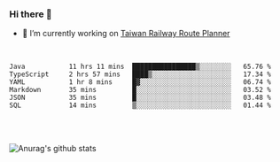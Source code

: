 ### Hi there 👋

- 🔭 I’m currently working on [Taiwan Railway Route Planner](https://github.com/Taiwan-Railway-Route-Planner)

<br/>

<!--START_SECTION:waka-->

```text
Java           11 hrs 11 mins  ████████████████▒░░░░░░░░   65.76 %
TypeScript     2 hrs 57 mins   ████▒░░░░░░░░░░░░░░░░░░░░   17.34 %
YAML           1 hr 8 mins     █▓░░░░░░░░░░░░░░░░░░░░░░░   06.74 %
Markdown       35 mins         █░░░░░░░░░░░░░░░░░░░░░░░░   03.52 %
JSON           35 mins         █░░░░░░░░░░░░░░░░░░░░░░░░   03.48 %
SQL            14 mins         ▒░░░░░░░░░░░░░░░░░░░░░░░░   01.44 %
```

<!--END_SECTION:waka-->

<br/>
<br/>

![Anurag's github stats](https://github-readme-stats.vercel.app/api?username=DepickereSven&show_icons=true&theme=tokyonight)



<!--
**DepickereSven/DepickereSven** is a ✨ _special_ ✨ repository because its `README.md` (this file) appears on your GitHub profile.

Here are some ideas to get you started:

- 🔭 I’m currently working on ...
- 🌱 I’m currently learning ...
- 👯 I’m looking to collaborate on ...
- 🤔 I’m looking for help with ...
- 💬 Ask me about ...
- 📫 How to reach me: ...
- 😄 Pronouns: ...
- ⚡ Fun fact: ...
-->
